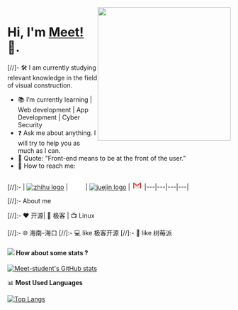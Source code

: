 <img align="right" width="300" height="300" src="https://avatars.githubusercontent.com/u/59312002?v=4">


# Hi, I'm [Meet!](https://github.com/Meet-student/Meet-student) 👋.

[//]- :hammer_and_wrench: I am currently studying relevant knowledge in the field of visual construction.
- :books: I’m currently learning | Web development | App Development | Cyber Security
- :question: Ask me about anything. I will try to help you as much as I can.
- :microphone: Quote: "Front-end means to be at the front of the user."
- :car: How to reach me:

[//]:- | [<img src="https://github.com/muwoo/muwoo/blob/main/zhihu.png" alt="zhihu logo" width="30">](https://www.zhihu.com/people/monkey-wang-) | [<img src="https://raw.githubusercontent.com/Delta456/Delta456/master/img/github.png" alt="github logo" width="32">](https://github.com/muwoo) |  [<img src="https://favicons.githubusercontent.com/juejin.cn" alt="juejin logo" width="24">](https://juejin.cn/user/3298190611978526) | [<img src="https://github.com/Amchuz/Amchuz/blob/master/gmail.jpeg" alt="gmail logo" width="24">](muwoo@gmail.com)
|---|---|---|---|

[//]:- About me 

[//]:- ❤️ 开源| 🖤 极客 | 📺 Linux

[//]:- 🌐  海南-海口
[//]:- 💻  like 极客开源
[//]:- 🍓  like 树莓派


#### <img src="https://media.giphy.com/media/VgCDAzcKvsR6OM0uWg/giphy.gif" width="50"> How about some stats ?
  
[![Meet-student's GitHub stats](https://github-readme-stats.vercel.app/api?username=Meet-student)](https://github.com/Meet-student/github-readme-stats)

📊 **Most Used Languages**

[![Top Langs](https://github-readme-stats.vercel.app/api/top-langs/?username=Meet-student&layout=compact)](https://github.com/Meet-student/github-readme-stats)

